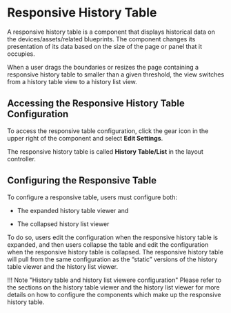 # Responsive History Table

A responsive history table is a component that displays historical data on the devices/assets/related blueprints. The component changes its presentation of its data based on the size of the page or panel that it occupies. 

When a user drags the boundaries or resizes the page containing a responsive history table to smaller than a given threshold, the view switches from a history table view to a history list view.

## Accessing the Responsive History Table Configuration

To access the responsive table configuration, click the gear icon in the upper right of the component and select **Edit Settings**.

The responsive history table is called **History Table/List** in the layout controller.

## Configuring the Responsive Table

To configure a responsive table, users must configure both:

* The expanded history table viewer and 

* The collapsed history list viewer

To do so, users edit the configuration when the responsive history table is expanded, and then users collapse the table and edit the configuration when the responsive history table is collapsed. The responsive history table will pull from the same configuration as the “static” versions of the history table viewer and the history list viewer.

!!! Note "History table and history list viewere configuration"
    Please refer to the sections on the history table viewer and the history list viewer for more details on how to configure the components which make up the responsive history table.